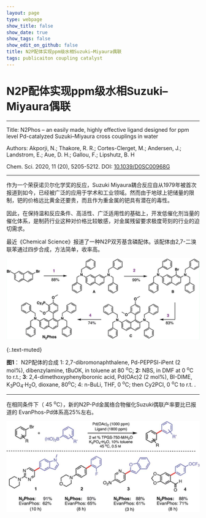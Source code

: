 ```yaml
---
layout: page
type: webpage
show_title: false
show_date: true
show_tags: false
show_edit_on_github: false
title: N2P配体实现ppm级水相Suzuki–Miyaura偶联
tags: publicaiton coupling catalyst
---
```




# N2P配体实现ppm级水相Suzuki–Miyaura偶联

-----

Title: N2Phos – an easily made, highly effective ligand designed for ppm level Pd-catalyzed Suzuki–Miyaura cross couplings in water

Authors: Akporji, N.; Thakore, R. R.; Cortes-Clerget, M.; Andersen, J.; Landstrom, E.; Aue, D. H.; Gallou, F.; Lipshutz, B. H

Chem. Sci. 2020, 11 (20), 5205-5212.  DOI: [10.1039/D0SC00968G](https://sci-hub.se/10.1039/D0SC01544J)

-----



作为一个荣获诺贝尔化学奖的反应，Suzuki Miyaura耦合反应自从1979年被首次报道到如今，已经被广泛的应用于学术和工业领域。然而由于地球上钯储量的限制，钯的价格远比黄金还要贵，而且作为重金属的钯具有潜在的毒性。

因此，在保持温和反应条件、高活性、广泛适用性的基础上，开发低催化剂当量的催化体系，是制药行业这种对价格比较敏感，对金属残留要求极度苛刻的行业的迫切需求。

最近《Chemical Science》报道了一种N2P双芳基含磷配体。该配体由2,7-二溴联苯通过四步合成，方法简单，收率高。

![image-20200529143327493](../assets/images/upload/2020-5-29-N2P%E9%85%8D%E4%BD%93%E5%AE%9E%E7%8E%B0ppm%E7%BA%A7%E6%B0%B4%E7%9B%B8Suzuki%E2%80%93Miyaura%E5%81%B6%E8%81%94.assets/image-20200529143327493.png)

{:.text-muted}

**图1**： N2P配体的合成 1: 2,7-dibromonaphthalene, Pd-PEPPSI-iPent (2 mol%), dibenzylamine, tBuOK, in toluene at 80 <sup>o</sup>C; **2:** NBS, in DMF at 0 <sup>o</sup>C to r.t.; **3**: 2,4-dimethoxyphenylboronic acid, Pd(OAc)2 (2 mol%), BI-DIME, K<sub>3</sub>PO<sub>4</sub>·H<sub>2</sub>O, dioxane, 80<sup>o</sup>C; 4:  n-BuLi, THF, 0 <sup>o</sup>C; then Cy2PCl, 0 <sup>o</sup>C to r.t. .

------

在相同条件下（ 45 <sup>o</sup>C），新的N2P-Pd金属络合物催化Suzuki偶联产率要比已报道的 EvanPhos-Pd体系高25%左右。

![image-20200529144501253](../assets/images/upload/2020-5-29-N2P%E9%85%8D%E4%BD%93%E5%AE%9E%E7%8E%B0ppm%E7%BA%A7%E6%B0%B4%E7%9B%B8Suzuki%E2%80%93Miyaura%E5%81%B6%E8%81%94.assets/image-20200529144501253.png)